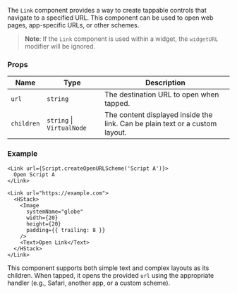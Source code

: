 The `Link` component provides a way to create tappable controls that navigate to a specified URL. This component can be used to open web pages, app-specific URLs, or other schemes.

> **Note**: If the `Link` component is used within a widget, the `widgetURL` modifier will be ignored.

### Props

| Name       | Type                      | Description                                                                  |
| ---------- | ------------------------- | ---------------------------------------------------------------------------- |
| `url`      | `string`                  | The destination URL to open when tapped.                                     |
| `children` | `string` \| `VirtualNode` | The content displayed inside the link. Can be plain text or a custom layout. |

### Example

```tsx
<Link url={Script.createOpenURLScheme('Script A')}>
  Open Script A
</Link>

<Link url="https://example.com">
  <HStack>
    <Image
      systemName="globe"
      width={20}
      height={20}
      padding={{ trailing: 8 }}
    />
    <Text>Open Link</Text>
  </HStack>
</Link>
```

This component supports both simple text and complex layouts as its children. When tapped, it opens the provided `url` using the appropriate handler (e.g., Safari, another app, or a custom scheme).
